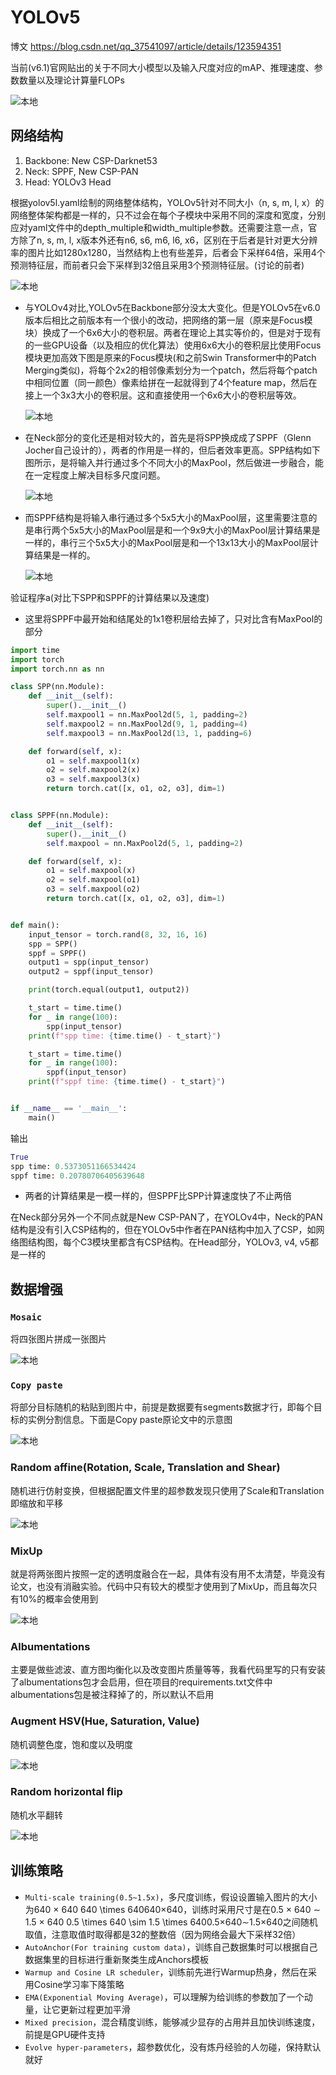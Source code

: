 ﻿# YOLOv5 

博文 https://blog.csdn.net/qq_37541097/article/details/123594351

当前(v6.1)官网贴出的关于不同大小模型以及输入尺度对应的mAP、推理速度、参数数量以及理论计算量FLOPs

![本地](<../../Document images/YOLO/YOLOv5v6.1数据.png>)
## 网络结构
1. Backbone: New CSP-Darknet53
2. Neck: SPPF, New CSP-PAN
3. Head: YOLOv3 Head

根据yolov5l.yaml绘制的网络整体结构，YOLOv5针对不同大小（n, s, m, l, x）的网络整体架构都是一样的，只不过会在每个子模块中采用不同的深度和宽度，分别应对yaml文件中的depth_multiple和width_multiple参数。还需要注意一点，官方除了n, s, m, l, x版本外还有n6, s6, m6, l6, x6，区别在于后者是针对更大分辨率的图片比如1280x1280，当然结构上也有些差异，后者会下采样64倍，采用4个预测特征层，而前者只会下采样到32倍且采用3个预测特征层。(讨论的前者)

![本地](<../../Document images/YOLO/YOLOv5网络结构.png>)
* 与YOLOv4对比,YOLOv5在Backbone部分没太大变化。但是YOLOv5在v6.0版本后相比之前版本有一个很小的改动，把网络的第一层（原来是Focus模块）换成了一个6x6大小的卷积层。两者在理论上其实等价的，但是对于现有的一些GPU设备（以及相应的优化算法）使用6x6大小的卷积层比使用Focus模块更加高效下图是原来的Focus模块(和之前Swin Transformer中的Patch Merging类似)，将每个2x2的相邻像素划分为一个patch，然后将每个patch中相同位置（同一颜色）像素给拼在一起就得到了4个feature map，然后在接上一个3x3大小的卷积层。这和直接使用一个6x6大小的卷积层等效。

    ![本地](<../../Document images/YOLO/YOLOv5Backbone优化.png>)
* 在Neck部分的变化还是相对较大的，首先是将SPP换成成了SPPF（Glenn Jocher自己设计的），两者的作用是一样的，但后者效率更高。SPP结构如下图所示，是将输入并行通过多个不同大小的MaxPool，然后做进一步融合，能在一定程度上解决目标多尺度问题。

    ![本地](<../../Document images/YOLO/YOLOv5SPP.png>)
* 而SPPF结构是将输入串行通过多个5x5大小的MaxPool层，这里需要注意的是串行两个5x5大小的MaxPool层是和一个9x9大小的MaxPool层计算结果是一样的，串行三个5x5大小的MaxPool层是和一个13x13大小的MaxPool层计算结果是一样的。

    ![本地](<../../Document images/YOLO/YOLOv5SPPF.png>)

验证程序a(对比下SPP和SPPF的计算结果以及速度)
* 这里将SPPF中最开始和结尾处的1x1卷积层给去掉了，只对比含有MaxPool的部分
```python
import time
import torch
import torch.nn as nn

class SPP(nn.Module):
    def __init__(self):
        super().__init__()
        self.maxpool1 = nn.MaxPool2d(5, 1, padding=2)
        self.maxpool2 = nn.MaxPool2d(9, 1, padding=4)
        self.maxpool3 = nn.MaxPool2d(13, 1, padding=6)

    def forward(self, x):
        o1 = self.maxpool1(x)
        o2 = self.maxpool2(x)
        o3 = self.maxpool3(x)
        return torch.cat([x, o1, o2, o3], dim=1)


class SPPF(nn.Module):
    def __init__(self):
        super().__init__()
        self.maxpool = nn.MaxPool2d(5, 1, padding=2)

    def forward(self, x):
        o1 = self.maxpool(x)
        o2 = self.maxpool(o1)
        o3 = self.maxpool(o2)
        return torch.cat([x, o1, o2, o3], dim=1)


def main():
    input_tensor = torch.rand(8, 32, 16, 16)
    spp = SPP()
    sppf = SPPF()
    output1 = spp(input_tensor)
    output2 = sppf(input_tensor)

    print(torch.equal(output1, output2))

    t_start = time.time()
    for _ in range(100):
        spp(input_tensor)
    print(f"spp time: {time.time() - t_start}")

    t_start = time.time()
    for _ in range(100):
        sppf(input_tensor)
    print(f"sppf time: {time.time() - t_start}")


if __name__ == '__main__':
    main()
```
输出
```python
True
spp time: 0.5373051166534424
sppf time: 0.20780706405639648
```
* 两者的计算结果是一模一样的，但SPPF比SPP计算速度快了不止两倍

在Neck部分另外一个不同点就是New CSP-PAN了，在YOLOv4中，Neck的PAN结构是没有引入CSP结构的，但在YOLOv5中作者在PAN结构中加入了CSP，如网络图结构图，每个C3模块里都含有CSP结构。在Head部分，YOLOv3, v4, v5都是一样的

## 数据增强
### `Mosaic`
将四张图片拼成一张图片

![本地](<../../Document images/YOLO/YOLOv5Mosaic.png>)
### `Copy paste`
将部分目标随机的粘贴到图片中，前提是数据要有segments数据才行，即每个目标的实例分割信息。下面是Copy paste原论文中的示意图

![本地](<../../Document images/YOLO/YOLOv5Copy paste.png>)
### Random affine(Rotation, Scale, Translation and Shear)
随机进行仿射变换，但根据配置文件里的超参数发现只使用了Scale和Translation即缩放和平移

![本地](<../../Document images/YOLO/YOLOv5Random affine.png>)
### MixUp
就是将两张图片按照一定的透明度融合在一起，具体有没有用不太清楚，毕竟没有论文，也没有消融实验。代码中只有较大的模型才使用到了MixUp，而且每次只有10%的概率会使用到

![本地](<../../Document images/YOLO/YOLOv5MixUp.png>)
### Albumentations
主要是做些滤波、直方图均衡化以及改变图片质量等等，我看代码里写的只有安装了albumentations包才会启用，但在项目的requirements.txt文件中albumentations包是被注释掉了的，所以默认不启用
### Augment HSV(Hue, Saturation, Value)
随机调整色度，饱和度以及明度

![本地](<../../Document images/YOLO/YOLOv5Augment HSV.png>)
### Random horizontal flip
随机水平翻转

![本地](<../../Document images/YOLO/YOLOv5Random horizontal flip.png>)
## 训练策略
* `Multi-scale training(0.5~1.5x)`，多尺度训练，假设设置输入图片的大小为640 × 640 640 \times 640640×640，训练时采用尺寸是在0.5 × 640 ∼ 1.5 × 640 0.5 \times 640 \sim 1.5 \times 6400.5×640∼1.5×640之间随机取值，注意取值时取得都是32的整数倍（因为网络会最大下采样32倍）
* `AutoAnchor(For training custom data)`，训练自己数据集时可以根据自己数据集里的目标进行重新聚类生成Anchors模板
* `Warmup and Cosine LR scheduler`，训练前先进行Warmup热身，然后在采用Cosine学习率下降策略
* `EMA(Exponential Moving Average)`，可以理解为给训练的参数加了一个动量，让它更新过程更加平滑
* `Mixed precision`，混合精度训练，能够减少显存的占用并且加快训练速度，前提是GPU硬件支持
* `Evolve hyper-parameters`，超参数优化，没有炼丹经验的人勿碰，保持默认就好